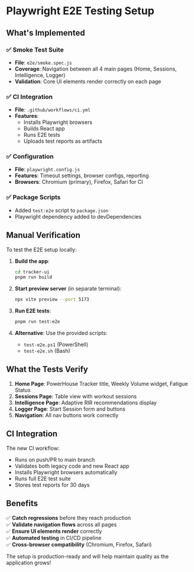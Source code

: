 # Playwright E2E Testing Setup

## What's Implemented

### ✅ Smoke Test Suite
- **File**: `e2e/smoke.spec.js`
- **Coverage**: Navigation between all 4 main pages (Home, Sessions, Intelligence, Logger)
- **Validation**: Core UI elements render correctly on each page

### ✅ CI Integration  
- **File**: `.github/workflows/ci.yml`
- **Features**: 
  - Installs Playwright browsers
  - Builds React app
  - Runs E2E tests
  - Uploads test reports as artifacts

### ✅ Configuration
- **File**: `playwright.config.js`
- **Features**: Timeout settings, browser configs, reporting
- **Browsers**: Chromium (primary), Firefox, Safari for CI

### ✅ Package Scripts
- Added `test:e2e` script to `package.json`
- Playwright dependency added to devDependencies

## Manual Verification

To test the E2E setup locally:

1. **Build the app**:
   ```bash
   cd tracker-ui
   pnpm run build
   ```

2. **Start preview server** (in separate terminal):
   ```bash
   npx vite preview --port 5173
   ```

3. **Run E2E tests**:
   ```bash
   pnpm run test:e2e
   ```

4. **Alternative**: Use the provided scripts:
   - `test-e2e.ps1` (PowerShell)
   - `test-e2e.sh` (Bash)

## What the Tests Verify

1. **Home Page**: PowerHouse Tracker title, Weekly Volume widget, Fatigue Status
2. **Sessions Page**: Table view with workout sessions
3. **Intelligence Page**: Adaptive RIR recommendations display
4. **Logger Page**: Start Session form and buttons
5. **Navigation**: All nav buttons work correctly

## CI Integration

The new CI workflow:
- Runs on push/PR to main branch
- Validates both legacy code and new React app
- Installs Playwright browsers automatically
- Runs full E2E test suite
- Stores test reports for 30 days

## Benefits

✅ **Catch regressions** before they reach production  
✅ **Validate navigation flows** across all pages  
✅ **Ensure UI elements render** correctly  
✅ **Automated testing** in CI/CD pipeline  
✅ **Cross-browser compatibility** (Chromium, Firefox, Safari)  

The setup is production-ready and will help maintain quality as the application grows!
